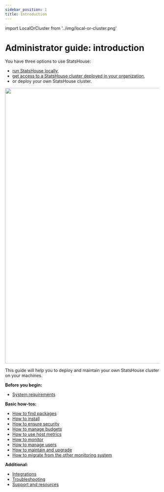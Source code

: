 ```yaml
---
sidebar_position: 1
title: Introduction
---
```


import LocalOrCluster from '../img/local-or-cluster.png'

# Administrator guide: introduction

You have three options to use StatsHouse:
- [run StatsHouse locally](quick-start.md),
- [get access to a StatsHouse cluster deployed in your organization](guides/access-cluster.md),
- or deploy your own StatsHouse cluster.

<img src={LocalOrCluster} width="900"/>

This guide will help you to deploy and maintain your own StatsHouse cluster on your machines.

**Before you begin:**

* [System requirements](sys-req)

**Basic how-tos:**

* [How to find packages](packages)
* [How to install](install)
* [How to ensure security](security)
* [How to manage budgets](manage-budgets)
* [How to use host metrics](host-metrics)
* [How to monitor](monitor)
* [How to manage users](manage-users)
* [How to maintain and upgrade](maintain-upgrade)
* [How to migrate from the other monitoring system](maintain-upgrade)

**Additional:**

* [Integrations](integrations)
* [Troubleshooting](troubleshooting)
* [Support and resources](support)
